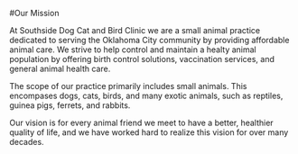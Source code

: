 #Our Mission

At Southside Dog Cat and Bird Clinic we are a small animal practice dedicated to serving the Oklahoma City community by providing affordable animal care. We strive to help control and maintain a healty animal population by offering birth control solutions, vaccination services, and general animal health care.


The scope of our practice primarily includes small animals. This encompases dogs, cats, birds, and many exotic animals, such as reptiles, guinea pigs, ferrets, and rabbits.


Our vision is for every animal friend we meet to have a better, healthier quality of life, and we have worked hard to realize this vision for over many decades.